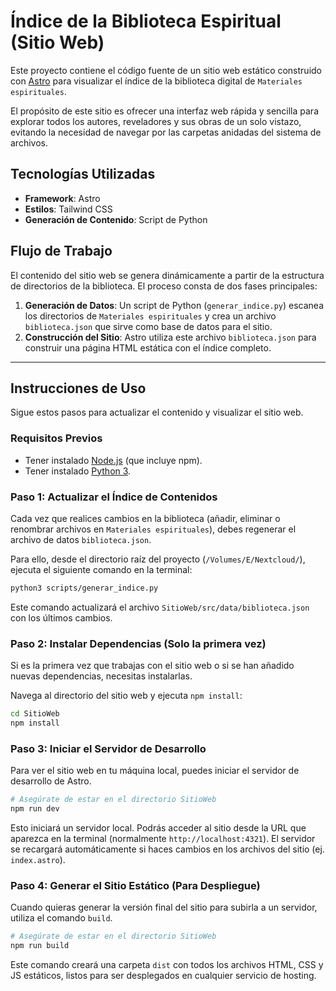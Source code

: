 # Índice de la Biblioteca Espiritual (Sitio Web)

Este proyecto contiene el código fuente de un sitio web estático construido con [Astro](https://astro.build/) para visualizar el índice de la biblioteca digital de `Materiales espirituales`.

El propósito de este sitio es ofrecer una interfaz web rápida y sencilla para explorar todos los autores, reveladores y sus obras de un solo vistazo, evitando la necesidad de navegar por las carpetas anidadas del sistema de archivos.

## Tecnologías Utilizadas

- **Framework**: Astro
- **Estilos**: Tailwind CSS
- **Generación de Contenido**: Script de Python

## Flujo de Trabajo

El contenido del sitio web se genera dinámicamente a partir de la estructura de directorios de la biblioteca. El proceso consta de dos fases principales:

1.  **Generación de Datos**: Un script de Python (`generar_indice.py`) escanea los directorios de `Materiales espirituales` y crea un archivo `biblioteca.json` que sirve como base de datos para el sitio.
2.  **Construcción del Sitio**: Astro utiliza este archivo `biblioteca.json` para construir una página HTML estática con el índice completo.

---

## Instrucciones de Uso

Sigue estos pasos para actualizar el contenido y visualizar el sitio web.

### Requisitos Previos

- Tener instalado [Node.js](https://nodejs.org/) (que incluye npm).
- Tener instalado [Python 3](https://www.python.org/).

### Paso 1: Actualizar el Índice de Contenidos

Cada vez que realices cambios en la biblioteca (añadir, eliminar o renombrar archivos en `Materiales espirituales`), debes regenerar el archivo de datos `biblioteca.json`.

Para ello, desde el directorio raíz del proyecto (`/Volumes/E/Nextcloud/`), ejecuta el siguiente comando en la terminal:

```bash
python3 scripts/generar_indice.py
```

Este comando actualizará el archivo `SitioWeb/src/data/biblioteca.json` con los últimos cambios.

### Paso 2: Instalar Dependencias (Solo la primera vez)

Si es la primera vez que trabajas con el sitio web o si se han añadido nuevas dependencias, necesitas instalarlas.

Navega al directorio del sitio web y ejecuta `npm install`:

```bash
cd SitioWeb
npm install
```

### Paso 3: Iniciar el Servidor de Desarrollo

Para ver el sitio web en tu máquina local, puedes iniciar el servidor de desarrollo de Astro.

```bash
# Asegúrate de estar en el directorio SitioWeb
npm run dev
```

Esto iniciará un servidor local. Podrás acceder al sitio desde la URL que aparezca en la terminal (normalmente `http://localhost:4321`). El servidor se recargará automáticamente si haces cambios en los archivos del sitio (ej. `index.astro`).

### Paso 4: Generar el Sitio Estático (Para Despliegue)

Cuando quieras generar la versión final del sitio para subirla a un servidor, utiliza el comando `build`.

```bash
# Asegúrate de estar en el directorio SitioWeb
npm run build
```

Este comando creará una carpeta `dist` con todos los archivos HTML, CSS y JS estáticos, listos para ser desplegados en cualquier servicio de hosting.